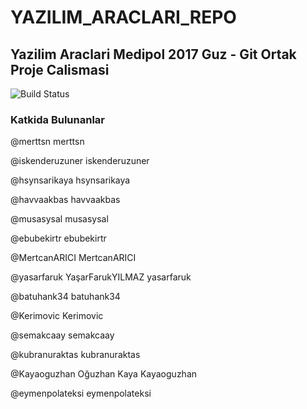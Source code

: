 # YAZILIM_ARACLARI_REPO

## Yazilim Araclari Medipol 2017 Guz - Git Ortak Proje Calismasi

![Build Status](https://travis-ci.org/ozkansari/YAZILIM_ARACLARI_REPO.svg?branch=master)

### Katkida Bulunanlar

@merttsn
merttsn
 
@iskenderuzuner
iskenderuzuner
 
@hsynsarikaya
hsynsarikaya
 
@havvaakbas
havvaakbas
 
@musasysal
musasysal
 
@ebubekirtr
ebubekirtr
 
@MertcanARICI
MertcanARICI
 
@yasarfaruk
YaşarFarukYILMAZ
yasarfaruk
 
@batuhank34
batuhank34
 
@Kerimovic
Kerimovic
 
@semakcaay
semakcaay
 
@kubranuraktas
kubranuraktas
 
@Kayaoguzhan
Oğuzhan Kaya
Kayaoguzhan
 
@eymenpolateksi
eymenpolateksi
